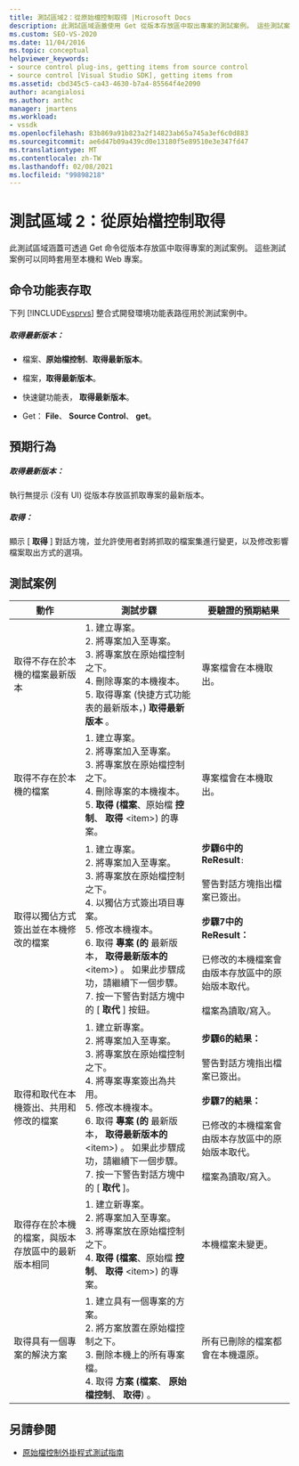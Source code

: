 ```yaml
---
title: 測試區域2：從原始檔控制取得 |Microsoft Docs
description: 此測試區域涵蓋使用 Get 從版本存放區中取出專案的測試案例。 這些測試案例可以同時套用至本機和 Web 專案。
ms.custom: SEO-VS-2020
ms.date: 11/04/2016
ms.topic: conceptual
helpviewer_keywords:
- source control plug-ins, getting items from source control
- source control [Visual Studio SDK], getting items from
ms.assetid: cbd345c5-ca43-4630-b7a4-85564f4e2090
author: acangialosi
ms.author: anthc
manager: jmartens
ms.workload:
- vssdk
ms.openlocfilehash: 83b869a91b823a2f14823ab65a745a3ef6c0d883
ms.sourcegitcommit: ae6d47b09a439cd0e13180f5e89510e3e347fd47
ms.translationtype: MT
ms.contentlocale: zh-TW
ms.lasthandoff: 02/08/2021
ms.locfileid: "99898218"
---
```

# <a name="test-area-2-get-from-source-control"></a>測試區域 2：從原始檔控制取得
此測試區域涵蓋可透過 Get 命令從版本存放區中取得專案的測試案例。 這些測試案例可以同時套用至本機和 Web 專案。

## <a name="command-menu-access"></a>命令功能表存取
 下列 [!INCLUDE[vsprvs](../../code-quality/includes/vsprvs_md.md)] 整合式開發環境功能表路徑用於測試案例中。

##### <a name="get-latest-version"></a>取得最新版本：

- 檔案、**原始檔控制**、**取得最新版本**。

- 檔案，**取得最新版本**。

- 快速鍵功能表， **取得最新版本**。

- Get： **File**、 **Source Control**、 **get**。

## <a name="expected-behavior"></a>預期行為

##### <a name="get-latest-version"></a>取得最新版本：
 執行無提示 (沒有 UI) 從版本存放區抓取專案的最新版本。

##### <a name="get"></a>取得：
 顯示 [ **取得** ] 對話方塊，並允許使用者對將抓取的檔案集進行變更，以及修改影響檔案取出方式的選項。

## <a name="test-cases"></a>測試案例

|動作|測試步驟|要驗證的預期結果|
|------------|----------------|--------------------------------|
|取得不存在於本機的檔案最新版本|1. 建立專案。<br />2. 將專案加入至專案。<br />3. 將專案放在原始檔控制之下。<br />4. 刪除專案的本機複本。<br />5. 取得專案 (快捷方式功能表的最新版本，) **取得最新版本** 。|專案檔會在本機取出。|
|取得不存在於本機的檔案|1. 建立專案。<br />2. 將專案加入至專案。<br />3. 將專案放在原始檔控制之下。<br />4. 刪除專案的本機複本。<br />5. **取得 (檔案**、原始檔 **控制**、 **取得** \<item>) 的專案。|專案檔會在本機取出。|
|取得以獨佔方式簽出並在本機修改的檔案|1. 建立專案。<br />2. 將專案加入至專案。<br />3. 將專案放在原始檔控制之下。<br />4. 以獨佔方式簽出項目專案。<br />5. 修改本機複本。<br />6. 取得 **專案 (的** 最新版本， **取得最新版本的** \<item>) 。 如果此步驟成功，請繼續下一個步驟。<br />7. 按一下警告對話方塊中的 [ **取代** ] 按鈕。|**步驟6中的 ReResult**`:`<br /><br /> 警告對話方塊指出檔案已簽出。<br /><br /> **步驟7中的 ReResult：**<br /><br /> 已修改的本機檔案會由版本存放區中的原始版本取代。<br /><br /> 檔案為讀取/寫入。|
|取得和取代在本機簽出、共用和修改的檔案|1. 建立新專案。<br />2. 將專案加入至專案。<br />3. 將專案放在原始檔控制之下。<br />4. 將專案專案簽出為共用。<br />5. 修改本機複本。<br />6. 取得 **專案 (的** 最新版本， **取得最新版本的** \<item>) 。 如果此步驟成功，請繼續下一個步驟。<br />7. 按一下警告對話方塊中的 [ **取代** ]。|**步驟6的結果：**<br /><br /> 警告對話方塊指出檔案已簽出。<br /><br /> **步驟7的結果：**<br /><br /> 已修改的本機檔案會由版本存放區中的原始版本取代。<br /><br /> 檔案為讀取/寫入。|
|取得存在於本機的檔案，與版本存放區中的最新版本相同|1. 建立新專案。<br />2. 將專案加入至專案。<br />3. 將專案放在原始檔控制之下。<br />4. **取得 (檔案**、原始檔 **控制**、 **取得** \<item>) 的專案。|本機檔案未變更。|
|取得具有一個專案的解決方案|1. 建立具有一個專案的方案。<br />2. 將方案放置在原始檔控制之下。<br />3. 刪除本機上的所有專案檔。<br />4. 取得 **方案 (檔案**、 **原始檔控制**、 **取得**) 。|所有已刪除的檔案都會在本機還原。|

## <a name="see-also"></a>另請參閱
- [原始檔控制外掛程式測試指南](../../extensibility/internals/test-guide-for-source-control-plug-ins.md)
